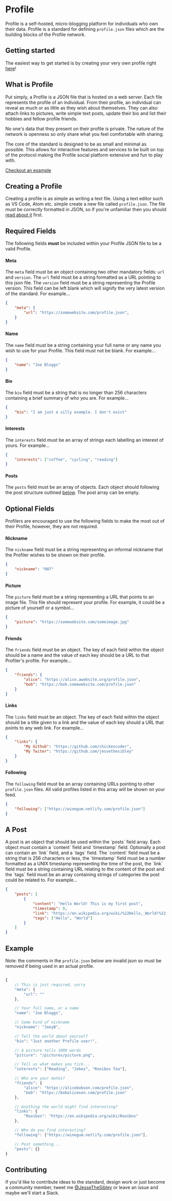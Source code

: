 # Profile

Profile is a self-hosted, micro-blogging platform for individuals who own their data. Profile is a standard for defining `profile.json` files which are the building blocks of the Profile network.

## Getting started
The easiest way to get started is by creating your very own profile right [here](https://github.com/chickencoder/profile-starter)!

## What is Profile
Put simply, a Profile is a JSON file that is hosted on a web server. Each file represents the profile of an individual. From their profile, an individual can reveal as much or as little as they wish about themselves. They can also attach links to pictures, write simple text posts, update their bio and list their hobbies and fellow profile friends.

No one's data that they present on their profile is private. The nature of the network is openness so only share what you feel comfortable with sharing.

The core of the standard is designed to be as small and minimal as possible. This allows for interactive features and services to be built on top of the protocol making the Profile social platform extensive and fun to play with.

[Checkout an example](https://winegum.netlify.com/profile.json)

## Creating a Profile
Creating a profile is as simple as writing a text file. Using a text editor such as VS Code, Atom etc. simple create a new file called `profile.json`. The file must be correctly formatted in JSON, so if you're unfamiliar then you should [read about it](https://www.w3schools.com/js/js_json_syntax.asp) first.

## Required Fields
The following fields **must** be included within your Profile JSON file to be a valid Profile.

#### Meta
The `meta` field must be an object containing two other mandatory fields: `url` and `version`. The `url` field must be a string formatted as a URL pointing to this json file. The `version` field must be a string representing the Profile version. This field can be left blank which will signify the very latest version of the standard. For example...

```json
{
    "meta": {
        "url": "https://somewebsite.com/profile.json",
    }
}
```

#### Name
The `name` field must be a string containing your full name or any name you wish to use for your Profile. This field must not be blank. For example...

```json
{
    "name": "Joe Bloggs"
}
```

#### Bio
The `bio` field must be a string that is no longer than 256 characters containing a brief summary of who you are. For example...

```json
{
    "bio": "I am just a silly example. I don't exist"
}
```

#### Interests
The `interests` field must be an array of strings each labelling an interest of yours. For example...

```json
{
    "interests": ["coffee", "cycling", "reading"]
}
```

#### Posts
The `posts` field must be an array of objects. Each object should following the post structure outlined [below](#post). The post array can be empty. 

## Optional Fields
Profilers are encouraged to use the following fields to make the most out of their Profile, however, they are not required.

#### Nickname
The `nickname` field must be a string representing an informal nickname that the Profiler wishes to be shown on their profile.

```json
{
    "nickname": "007"
}
```

#### Picture
The `picture` field must be a string representing a URL that points to an image file. This file should represent your profile. For example, it could be a picture of yourself or a symbol...

```json
{
    "picture": "https://somewebsite.com/someimage.jpg" 
}
```

#### Friends
The `friends` field must be an object. The key of each field within the object should be a name and the value of each key should be a URL to that Profiler's profile. For example...

```json
{
    "friends": {
        "alice": "https://alice.awebsite.org/profile.json",
        "bob": "https://bob.somewebsite.com/profile.json"
    }
}
```

#### Links
The `links` field must be an object. The key of each field within the object should be a title given to a link and the value of each key should a URL that points to any web link. For example...

```json
{
    "links": {
        "My Github": "https://github.com/chickencoder",
        "My Twiter": "https://github.com/jessethesibley"
    }
}
```
#### Following
The `following` field must be an array containing URLs pointing to other `profile.json` files. All valid profiles listed in this array will be shown on your feed.

```json
{
    "following": ["https://winegum.netlify.com/profile.json"]
}
```

<h2 name="post">A Post</h2>
A post is an object that should be used within the `posts` field array. Each object must contain a `content` field and `timestamp` field. Optionally a post can contain an `link` field, and a `tags` field. The `content` field must be a string that is 256 characters or less, the `timestamp` field must be a number formatted as a UNIX timestamp representing the time of the post, the `link` field must be a string containing URL relating to the content of the post and the `tags` field must be an array containing strings of categories the post could be related to. For example...

```json
{
    "posts": [
        {
            "content": "Hello World! This is my first post",
            "timestamp": 0,
            "link": "https://en.wikipedia.org/wiki/%22Hello,_World!%22_program",
            "tags": ["Hello", "World"]
        }
    ]
}
```

## Example

Note: the comments in the `profile.json` below are invalid json so must be removed if being used in an actual profile.

```javascript

{
    // This is just required, sorry
    "meta": {
        "url": ""
    },

    // Your full name, or a name
    "name": "Joe Bloggs",

    // Some kind of nickname
    "nickname": "JoeyB",

    // Tell the world about yourself
    "bio": "Just another Profile user!",

    // A picture tells 1000 words
    "pitcure": "/pictures/picture.png",

    // Tell us what makes you tick...
    "interests": ["Reading", "Jokes", "Rooibos Tea"],

    // Who are your mates?
    "friends": {
        "alice": "https://alicebobson.com/profile.json",
        "bob": "https://bobaliceson.com/profile.json"    
    },

    // Anything the world might find interesting?
    "links": {
        "Rooibos": "https://en.wikipedia.org/wiki/Rooibos"
    },

    // Who do you find interesting?
    "following": ["https://winegum.netlify.com/profile.json"],

    // Post something...
    "posts": {}
}
```

## Contributing
If you'd like to contribute ideas to the standard, design work or just become a community member, tweet me [@JesseTheSibley](https://twitter.com/jessethesibley) or leave an issue and maybe we'll start a Slack.